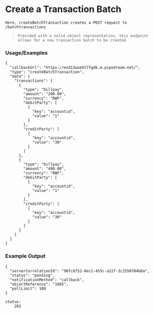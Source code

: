 # Create a Transaction Batch

`Here, createBatchTransaction creates a POST request to /batchtransactions`

> `Provided with a valid object representation, this endpoint allows for a new transaction batch to be created`

### Usage/Examples

```
{
  "callbackUrl": "https://end13wxm5t7fgd6.m.pipedream.net/",
  "type": "createBatchTransaction",
  "data": {
    "transactions": [
      {
        "type": "billpay",
        "amount": "200.00",
        "currency": "RWF",
        "debitParty": [
          {
            "key": "accountid",
            "value": "1"
          }
        ],
        "creditParty": [
          {
            "key": "accountid",
            "value": "30"
          }
        ]
      },
      {
        "type": "billpay",
        "amount": "400.00",
        "currency": "RWF",
        "debitParty": [
          {
            "key": "accountid",
            "value": "1"
          }
        ],
        "creditParty": [
          {
            "key": "accountid",
            "value": "30"
          }
        ]
      }
    ]
  }
}
```

### Example Output

```
{
  "serverCorrelationId": "90fc8752-0ec1-455c-a22f-3c2550784b8a",
  "status": "pending",
  "notificationMethod": "callback",
  "objectReference": "1685",
  "pollLimit": 100
}

status:
    202
```
